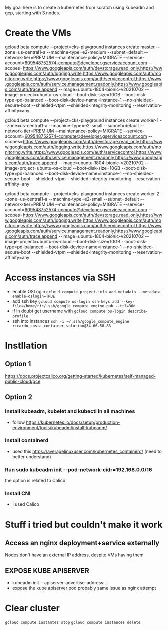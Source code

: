 My goal here is to create a kubernetes from scratch using kubeadm and gcp, starting with 3 nodes.

# Create the VMs

gcloud beta compute --project=cks-playground instances create master --zone=us-central1-a --machine-type=e2-medium --subnet=default --network-tier=PREMIUM --maintenance-policy=MIGRATE --service-account=609548752574-compute@developer.gserviceaccount.com --scopes=https://www.googleapis.com/auth/devstorage.read_only,https://www.googleapis.com/auth/logging.write,https://www.googleapis.com/auth/monitoring.write,https://www.googleapis.com/auth/servicecontrol,https://www.googleapis.com/auth/service.management.readonly,https://www.googleapis.com/auth/trace.append --image=ubuntu-1804-bionic-v20210702 --image-project=ubuntu-os-cloud --boot-disk-size=10GB --boot-disk-type=pd-balanced --boot-disk-device-name=instance-1 --no-shielded-secure-boot --shielded-vtpm --shielded-integrity-monitoring --reservation-affinity=any

gcloud beta compute --project=cks-playground instances create worker-1 --zone=us-central1-a --machine-type=e2-small --subnet=default --network-tier=PREMIUM --maintenance-policy=MIGRATE --service-account=609548752574-compute@developer.gserviceaccount.com --scopes=https://www.googleapis.com/auth/devstorage.read_only,https://www.googleapis.com/auth/logging.write,https://www.googleapis.com/auth/monitoring.write,https://www.googleapis.com/auth/servicecontrol,https://www.googleapis.com/auth/service.management.readonly,https://www.googleapis.com/auth/trace.append --image=ubuntu-1804-bionic-v20210702 --image-project=ubuntu-os-cloud --boot-disk-size=10GB --boot-disk-type=pd-balanced --boot-disk-device-name=instance-1 --no-shielded-secure-boot --shielded-vtpm --shielded-integrity-monitoring --reservation-affinity=any

gcloud beta compute --project=cks-playground instances create worker-2 --zone=us-central1-a --machine-type=e2-small --subnet=default --network-tier=PREMIUM --maintenance-policy=MIGRATE --service-account=609548752574-compute@developer.gserviceaccount.com --scopes=https://www.googleapis.com/auth/devstorage.read_only,https://www.googleapis.com/auth/logging.write,https://www.googleapis.com/auth/monitoring.write,https://www.googleapis.com/auth/servicecontrol,https://www.googleapis.com/auth/service.management.readonly,https://www.googleapis.com/auth/trace.append --image=ubuntu-1804-bionic-v20210702 --image-project=ubuntu-os-cloud --boot-disk-size=10GB --boot-disk-type=pd-balanced --boot-disk-device-name=instance-1 --no-shielded-secure-boot --shielded-vtpm --shielded-integrity-monitoring --reservation-affinity=any

# Access instances via SSH

- enable OSLogin `gcloud compute project-info add-metadata --metadata enable-oslogin=TRUE`
- add ssh key `gcloud compute os-login ssh-keys add --key-file=/home/ric/.ssh/google_compute_engine.pub --ttl=30d`
- if in doubt get username with `gcloud compute os-login describe-profile`
- ssh into instances `ssh -i ~/.ssh/google_compute_engine ricardo_costa_container_solution@34.66.58.83`

# Instllation
## Option 1
https://docs.projectcalico.org/getting-started/kubernetes/self-managed-public-cloud/gce

## Option 2
### Install kubeadm, kubelet and kubectl in all machines

- follow https://kubernetes.io/docs/setup/production-environment/tools/kubeadm/install-kubeadm/

### Install containerd

- used this https://averagelinuxuser.com/kubernetes_containerd/
(need to better understand)

### Run sudo kubeadm init --pod-network-cidr=192.168.0.0/16
the option is related to Calico

### Install CNI 
- I used Calico




# Stuff i tried but couldn't make it work

## Access an nginx deployment+service externally
Nodes don't have an external IP address, despite VMs having them


## EXPOSE KUBE APISERVER
- kubeadm init --apiserver-advertise-address:...
- expose the kube apiserver pod
probably same issue as nginx attempt

# Clear cluster

`gcloud compute instantes stop`
`gcloud compute instances delete`

